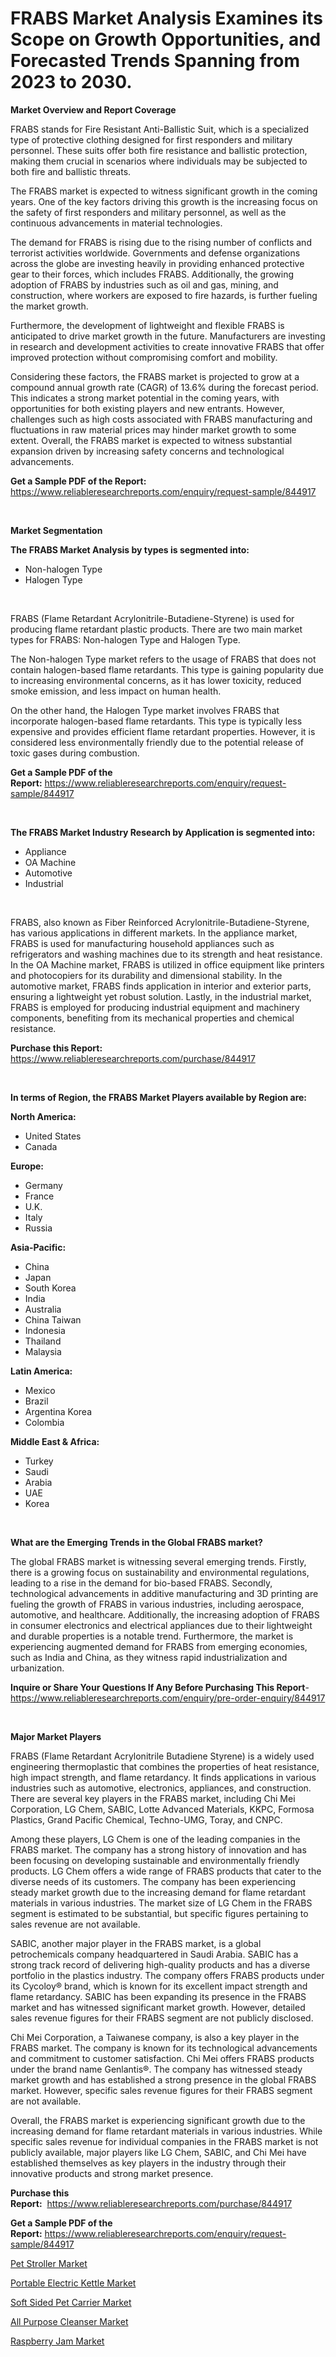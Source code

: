 <p><h1>FRABS Market Analysis Examines its Scope on Growth Opportunities, and Forecasted Trends Spanning from 2023 to 2030.</h1></p><p><strong>Market Overview and Report Coverage</strong></p>
<p><p>FRABS stands for Fire Resistant Anti-Ballistic Suit, which is a specialized type of protective clothing designed for first responders and military personnel. These suits offer both fire resistance and ballistic protection, making them crucial in scenarios where individuals may be subjected to both fire and ballistic threats.</p><p>The FRABS market is expected to witness significant growth in the coming years. One of the key factors driving this growth is the increasing focus on the safety of first responders and military personnel, as well as the continuous advancements in material technologies.</p><p>The demand for FRABS is rising due to the rising number of conflicts and terrorist activities worldwide. Governments and defense organizations across the globe are investing heavily in providing enhanced protective gear to their forces, which includes FRABS. Additionally, the growing adoption of FRABS by industries such as oil and gas, mining, and construction, where workers are exposed to fire hazards, is further fueling the market growth.</p><p>Furthermore, the development of lightweight and flexible FRABS is anticipated to drive market growth in the future. Manufacturers are investing in research and development activities to create innovative FRABS that offer improved protection without compromising comfort and mobility.</p><p>Considering these factors, the FRABS market is projected to grow at a compound annual growth rate (CAGR) of 13.6% during the forecast period. This indicates a strong market potential in the coming years, with opportunities for both existing players and new entrants. However, challenges such as high costs associated with FRABS manufacturing and fluctuations in raw material prices may hinder market growth to some extent. Overall, the FRABS market is expected to witness substantial expansion driven by increasing safety concerns and technological advancements.</p></p>
<p><strong>Get a Sample PDF of the Report:</strong> <a href="https://www.reliableresearchreports.com/enquiry/request-sample/844917">https://www.reliableresearchreports.com/enquiry/request-sample/844917</a></p>
<p>&nbsp;</p>
<p><strong>Market Segmentation</strong></p>
<p><strong>The FRABS Market Analysis by types is segmented into:</strong></p>
<p><ul><li>Non-halogen Type</li><li>Halogen Type</li></ul></p>
<p>&nbsp;</p>
<p><p>FRABS (Flame Retardant Acrylonitrile-Butadiene-Styrene) is used for producing flame retardant plastic products. There are two main market types for FRABS: Non-halogen Type and Halogen Type. </p><p>The Non-halogen Type market refers to the usage of FRABS that does not contain halogen-based flame retardants. This type is gaining popularity due to increasing environmental concerns, as it has lower toxicity, reduced smoke emission, and less impact on human health.</p><p>On the other hand, the Halogen Type market involves FRABS that incorporate halogen-based flame retardants. This type is typically less expensive and provides efficient flame retardant properties. However, it is considered less environmentally friendly due to the potential release of toxic gases during combustion.</p></p>
<p><strong>Get a Sample PDF of the Report:</strong>&nbsp;<a href="https://www.reliableresearchreports.com/enquiry/request-sample/844917">https://www.reliableresearchreports.com/enquiry/request-sample/844917</a></p>
<p>&nbsp;</p>
<p><strong>The FRABS Market Industry Research by Application is segmented into:</strong></p>
<p><ul><li>Appliance</li><li>OA Machine</li><li>Automotive</li><li>Industrial</li></ul></p>
<p>&nbsp;</p>
<p><p>FRABS, also known as Fiber Reinforced Acrylonitrile-Butadiene-Styrene, has various applications in different markets. In the appliance market, FRABS is used for manufacturing household appliances such as refrigerators and washing machines due to its strength and heat resistance. In the OA Machine market, FRABS is utilized in office equipment like printers and photocopiers for its durability and dimensional stability. In the automotive market, FRABS finds application in interior and exterior parts, ensuring a lightweight yet robust solution. Lastly, in the industrial market, FRABS is employed for producing industrial equipment and machinery components, benefiting from its mechanical properties and chemical resistance.</p></p>
<p><strong>Purchase this Report:</strong>&nbsp; <a href="https://www.reliableresearchreports.com/purchase/844917">https://www.reliableresearchreports.com/purchase/844917</a></p>
<p>&nbsp;</p>
<p><strong>In terms of Region, the FRABS Market Players available by Region are:</strong></p>
<p>
    <p> <strong> North America: </strong>
        <ul>
            <li>United States</li>
            <li>Canada</li>
        </ul>
        </p> 
    <p> <strong> Europe: </strong>
        <ul>
            <li>Germany</li>
            <li>France</li>
            <li>U.K.</li>
            <li>Italy</li>
            <li>Russia</li>
        </ul>
        </p> 
    <p> <strong> Asia-Pacific: </strong>
        <ul>
            <li>China</li>
            <li>Japan</li>
            <li>South Korea</li>
            <li>India</li>
            <li>Australia</li>
            <li>China Taiwan</li>
            <li>Indonesia</li>
            <li>Thailand</li>
            <li>Malaysia</li>
        </ul>
        </p> 
    <p> <strong> Latin America: </strong>
        <ul>
            <li>Mexico</li>
            <li>Brazil</li>
            <li>Argentina Korea</li>
            <li>Colombia</li>
        </ul>
        </p> 
    <p> <strong> Middle East & Africa: </strong>
        <ul>
            <li>Turkey</li>
            <li>Saudi</li>
            <li>Arabia</li>
            <li>UAE</li>
            <li>Korea</li>
        </ul>
    </p>
    </p>
<p>&nbsp;</p>
<p><strong>What are the Emerging Trends in the Global FRABS market?</strong></p>
<p><p>The global FRABS market is witnessing several emerging trends. Firstly, there is a growing focus on sustainability and environmental regulations, leading to a rise in the demand for bio-based FRABS. Secondly, technological advancements in additive manufacturing and 3D printing are fueling the growth of FRABS in various industries, including aerospace, automotive, and healthcare. Additionally, the increasing adoption of FRABS in consumer electronics and electrical appliances due to their lightweight and durable properties is a notable trend. Furthermore, the market is experiencing augmented demand for FRABS from emerging economies, such as India and China, as they witness rapid industrialization and urbanization.</p></p>
<p><strong>Inquire or Share Your Questions If Any Before Purchasing This Report</strong>- <a href="https://www.reliableresearchreports.com/enquiry/pre-order-enquiry/844917">https://www.reliableresearchreports.com/enquiry/pre-order-enquiry/844917</a></p>
<p>&nbsp;</p>
<p><strong>Major Market Players</strong></p>
<p><p>FRABS (Flame Retardant Acrylonitrile Butadiene Styrene) is a widely used engineering thermoplastic that combines the properties of heat resistance, high impact strength, and flame retardancy. It finds applications in various industries such as automotive, electronics, appliances, and construction. There are several key players in the FRABS market, including Chi Mei Corporation, LG Chem, SABIC, Lotte Advanced Materials, KKPC, Formosa Plastics, Grand Pacific Chemical, Techno-UMG, Toray, and CNPC.</p><p>Among these players, LG Chem is one of the leading companies in the FRABS market. The company has a strong history of innovation and has been focusing on developing sustainable and environmentally friendly products. LG Chem offers a wide range of FRABS products that cater to the diverse needs of its customers. The company has been experiencing steady market growth due to the increasing demand for flame retardant materials in various industries. The market size of LG Chem in the FRABS segment is estimated to be substantial, but specific figures pertaining to sales revenue are not available.</p><p>SABIC, another major player in the FRABS market, is a global petrochemicals company headquartered in Saudi Arabia. SABIC has a strong track record of delivering high-quality products and has a diverse portfolio in the plastics industry. The company offers FRABS products under its Cycoloy® brand, which is known for its excellent impact strength and flame retardancy. SABIC has been expanding its presence in the FRABS market and has witnessed significant market growth. However, detailed sales revenue figures for their FRABS segment are not publicly disclosed.</p><p>Chi Mei Corporation, a Taiwanese company, is also a key player in the FRABS market. The company is known for its technological advancements and commitment to customer satisfaction. Chi Mei offers FRABS products under the brand name Genlantis®. The company has witnessed steady market growth and has established a strong presence in the global FRABS market. However, specific sales revenue figures for their FRABS segment are not available.</p><p>Overall, the FRABS market is experiencing significant growth due to the increasing demand for flame retardant materials in various industries. While specific sales revenue for individual companies in the FRABS market is not publicly available, major players like LG Chem, SABIC, and Chi Mei have established themselves as key players in the industry through their innovative products and strong market presence.</p></p>
<p><strong>Purchase this Report:</strong>&nbsp;&nbsp;<a href="https://www.reliableresearchreports.com/purchase/844917">https://www.reliableresearchreports.com/purchase/844917</a></p>
<p></p>
<p><strong>Get a Sample PDF of the Report:</strong>&nbsp;<a href="https://www.reliableresearchreports.com/enquiry/request-sample/844917">https://www.reliableresearchreports.com/enquiry/request-sample/844917</a></p>
<p><p><a href="https://medium.com/@hotspotvendor/pet-stroller-market-insights-into-market-cagr-market-trends-and-growth-strategies-a25ecedadfab">Pet Stroller Market</a></p><p><a href="https://medium.com/@hotspotflipk/portable-electric-kettle-market-size-cagr-trends-2024-2030-298a50518b81">Portable Electric Kettle Market</a></p><p><a href="https://medium.com/@bhumi.technologiesmumbai/soft-sided-pet-carrier-market-the-key-to-successful-business-strategy-forecast-till-2030-cd3f3b838470">Soft Sided Pet Carrier Market</a></p><p><a href="https://medium.com/@hotspotelectronicsstore/all-purpose-cleanser-nbsp-market-focuses-on-market-share-size-and-projected-forecast-till-2030-dd12605f227c">All Purpose Cleanser Market</a></p><p><a href="https://medium.com/@the.strong.zer0/raspberry-jam-market-size-cagr-trends-2024-2030-807c56ca2654">Raspberry Jam Market</a></p></p>